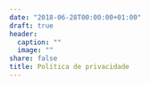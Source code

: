 ```yaml
---
date: "2018-06-28T00:00:00+01:00"
draft: true
header:
  caption: ""
  image: ""
share: false
title: Política de privacidade
---
```


